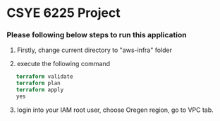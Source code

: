# CSYE 6225 Project

### Please following below steps to run this application

1. Firstly, change current directory to "aws-infra" folder


2. execute the following command    
```terraform init
   terraform validate
   terraform plan
   terraform apply 
   yes
```

3. login into your IAM root user, choose Oregen region, go to VPC tab.
